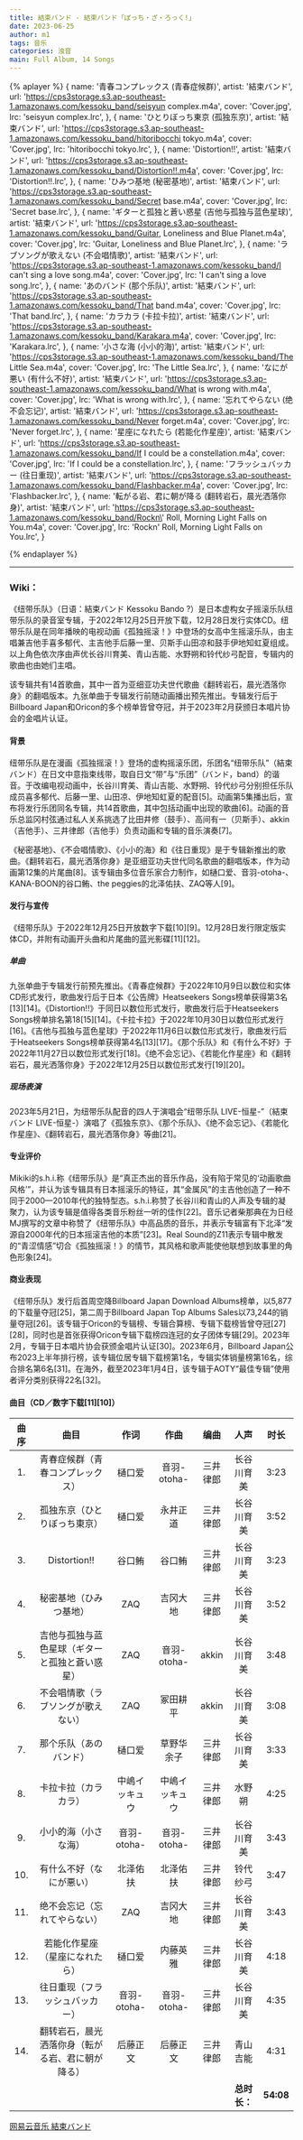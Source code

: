```yaml
---
title: 結束バンド - 結束バンド「ぼっち・ざ・ろっく!」
date: 2023-06-25
author: m1
tags: 音乐
categories: 浊音
main: Full Album, 14 Songs
---
```

{% aplayer %}
{
name: '青春コンプレックス (青春症候群)',
artist: '結束バンド',
url: 'https://cps3storage.s3.ap-southeast-1.amazonaws.com/kessoku_band/seisyun complex.m4a',
cover: 'Cover.jpg',
lrc: 'seisyun complex.lrc',
},
{
name: 'ひとりぼっち東京 (孤独东京)',
artist: '結束バンド',
url: 'https://cps3storage.s3.ap-southeast-1.amazonaws.com/kessoku_band/hitoribocchi tokyo.m4a',
cover: 'Cover.jpg',
lrc: 'hitoribocchi tokyo.lrc',
},
{
name: 'Distortion!!',
artist: '結束バンド',
url: 'https://cps3storage.s3.ap-southeast-1.amazonaws.com/kessoku_band/Distortion!!.m4a',
cover: 'Cover.jpg',
lrc: 'Distortion!!.lrc',
},
{
name: 'ひみつ基地 (秘密基地)',
artist: '結束バンド',
url: 'https://cps3storage.s3.ap-southeast-1.amazonaws.com/kessoku_band/Secret base.m4a',
cover: 'Cover.jpg',
lrc: 'Secret base.lrc',
},
{
name: 'ギターと孤独と蒼い惑星 (吉他与孤独与蓝色星球)',
artist: '結束バンド',
url: 'https://cps3storage.s3.ap-southeast-1.amazonaws.com/kessoku_band/Guitar, Loneliness and Blue Planet.m4a',
cover: 'Cover.jpg',
lrc: 'Guitar, Loneliness and Blue Planet.lrc',
},
{
name: 'ラブソングが歌えない (不会唱情歌)',
artist: '結束バンド',
url: 'https://cps3storage.s3.ap-southeast-1.amazonaws.com/kessoku_band/I can\'t sing a love song.m4a',
cover: 'Cover.jpg',
lrc: 'I can\'t sing a love song.lrc',
},
{
name: 'あのバンド (那个乐队)',
artist: '結束バンド',
url: 'https://cps3storage.s3.ap-southeast-1.amazonaws.com/kessoku_band/That band.m4a',
cover: 'Cover.jpg',
lrc: 'That band.lrc',
},
{
name: 'カラカラ (卡拉卡拉)',
artist: '結束バンド',
url: 'https://cps3storage.s3.ap-southeast-1.amazonaws.com/kessoku_band/Karakara.m4a',
cover: 'Cover.jpg',
lrc: 'Karakara.lrc',
},
{
name: '小さな海 (小小的海)',
artist: '結束バンド',
url: 'https://cps3storage.s3.ap-southeast-1.amazonaws.com/kessoku_band/The Little Sea.m4a',
cover: 'Cover.jpg',
lrc: 'The Little Sea.lrc',
},
{
name: 'なにが悪い (有什么不好)',
artist: '結束バンド',
url: 'https://cps3storage.s3.ap-southeast-1.amazonaws.com/kessoku_band/What is wrong with.m4a',
cover: 'Cover.jpg',
lrc: 'What is wrong with.lrc',
},
{
name: '忘れてやらない (绝不会忘记)',
artist: '結束バンド',
url: 'https://cps3storage.s3.ap-southeast-1.amazonaws.com/kessoku_band/Never forget.m4a',
cover: 'Cover.jpg',
lrc: 'Never forget.lrc',
},
{
name: '星座になれたら (若能化作星座)',
artist: '結束バンド',
url: 'https://cps3storage.s3.ap-southeast-1.amazonaws.com/kessoku_band/If I could be a constellation.m4a',
cover: 'Cover.jpg',
lrc: 'If I could be a constellation.lrc',
},
{
name: 'フラッシュバッカー (往日重现)',
artist: '結束バンド',
url: 'https://cps3storage.s3.ap-southeast-1.amazonaws.com/kessoku_band/Flashbacker.m4a',
cover: 'Cover.jpg',
lrc: 'Flashbacker.lrc',
},
{
name: '転がる岩、君に朝が降る (翻转岩石，晨光洒落你身)',
artist: '結束バンド',
url: 'https://cps3storage.s3.ap-southeast-1.amazonaws.com/kessoku_band/Rockn\' Roll, Morning Light Falls on You.m4a',
cover: 'Cover.jpg',
lrc: 'Rockn\' Roll, Morning Light Falls on You.lrc',
}

{% endaplayer %}

---

### Wiki：

《纽带乐队》（日语：結束バンド Kessoku Bando ?）是日本虚构女子摇滚乐队纽带乐队的录音室专辑，于2022年12月25日开放下载，12月28日发行实体CD。纽带乐队是在同年播映的电视动画《孤独摇滚！》中登场的女高中生摇滚乐队，由主唱兼吉他手喜多郁代、主吉他手后藤一里、贝斯手山田凉和鼓手伊地知虹夏组成。以上角色依次序由声优长谷川育美、青山吉能、水野朔和铃代纱弓配音，专辑内的歌曲也由她们主唱。

该专辑共有14首歌曲，其中一首为亚细亚功夫世代歌曲《翻转岩石，晨光洒落你身》的翻唱版本。九张单曲于专辑发行前随动画播出预先推出。专辑发行后于Billboard Japan和Oricon的多个榜单皆曾夺冠，并于2023年2月获颁日本唱片协会的金唱片认证。

#### 背景

纽带乐队是在漫画《孤独摇滚！》登场的虚构摇滚乐团，乐团名“纽带乐队”（結束バンド）在日文中意指束线带，取自日文“带”与“乐团”（バンド，band）的谐音。于改编电视动画中，长谷川育美、青山吉能、水野朔、铃代纱弓分别担任乐队成员喜多郁代、后藤一里、山田凉、伊地知虹夏的配音[5]。动画第5集播出后，宣布将发行乐团同名专辑，共14首歌曲，其中包括动画中出现的歌曲[6]。动画的音乐总监冈村弦通过私人关系挑选了比田井修（鼓手）、高间有一（贝斯手）、akkin（吉他手）、三井律郎（吉他手）负责动画和专辑的音乐演奏[7]。

《秘密基地》、《不会唱情歌》、《小小的海》和《往日重现》是于专辑新推出的歌曲。《翻转岩石，晨光洒落你身》是亚细亚功夫世代同名歌曲的翻唱版本，作为动画第12集的片尾曲[8]。该专辑由多位音乐家合力制作，如樋口爱、音羽-otoha-、KANA-BOON的谷口鲔、the peggies的北泽佑扶、ZAQ等人[9]。

#### 发行与宣传

《纽带乐队》于2022年12月25日开放数字下载[10][9]。12月28日发行限定版实体CD，并附有动画开头曲和片尾曲的蓝光影碟[11][12]。

##### 单曲

九张单曲于专辑发行前预先推出。《青春症候群》于2022年10月9日以数位和实体CD形式发行，歌曲发行后于日本《公告牌》Heatseekers Songs榜单获得第3名[13][14]。《Distortion!!》于同日以数位形式发行，歌曲发行后于Heatseekers Songs榜单排名第18[15][14]。《卡拉卡拉》于2022年10月30日以数位形式发行[16]。《吉他与孤独与蓝色星球》于2022年11月6日以数位形式发行，歌曲发行后于Heatseekers Songs榜单获得第4名[13][17]。《那个乐队》和《有什么不好》于2022年11月27日以数位形式发行[18]。《绝不会忘记》、《若能化作星座》和《翻转岩石，晨光洒落你身》于2022年12月25日以数位形式发行[19][20]。

##### 现场表演

2023年5月21日，为纽带乐队配音的四人于演唱会“纽带乐队 LIVE-恒星-”（結束バンド LIVE-恒星-）演唱了《孤独东京》、《那个乐队》、《绝不会忘记》、《若能化作星座》、《翻转岩石，晨光洒落你身》等曲[21]。

#### 专业评价

Mikiki的s.h.i.称《纽带乐队》是“真正杰出的音乐作品，没有陷于常见的‘动画歌曲风格’”，并认为该专辑具有日本摇滚乐的特征，其“金属风”的主吉他创造了一种不同于2000—2010年代的独特型态。s.h.i.称赞了长谷川和青山的人声及专辑的凝聚力，认为该专辑是值得各类音乐粉丝一听的佳作[22]。音乐记者柴那典在为日经MJ撰写的文章中称赞了《纽带乐队》中高品质的音乐，并表示专辑富有下北泽“发源自2000年代的日本摇滚吉他的本质”[23]。Real Sound的Z11表示专辑中散发的“青涩情感”切合《孤独摇滚！》的情节，其风格和歌声能使他联想到故事里的角色形象[24]。

#### 商业表现

《纽带乐队》发行后首周空降Billboard Japan Download Albums榜单，以5,877的下载量夺冠[25]，第二周于Billboard Japan Top Albums Sales以73,244的销量夺冠[26]。该专辑于Oricon的专辑榜、专辑合算榜、专辑下载榜皆曾夺冠[27][28]，同时也是首张获得Oricon专辑下载榜四连冠的女子团体专辑[29]。2023年2月，专辑于日本唱片协会获颁金唱片认证[30]。2023年6月，Billboard Japan公布2023上半年排行榜，该专辑位居专辑下载榜第1名，专辑实体销量榜第16名，综合排名第6名[31]。在海外，截至2023年1月4日，该专辑于AOTY“最佳专辑”使用者评分类别获得22名[32]。

#### 曲目（CD／数字下载[11][10]）

| 曲序 | 曲目	| 作词 | 作曲 | 编曲 | 人声 | 时长 |
|:----:|:----:|:----:|:----:|:----:|:----:|:----:|
|1.|青春症候群（青春コンプレックス）|樋口爱|音羽-otoha-|三井律郎|长谷川育美|3:23|
|2.|孤独东京（ひとりぼっち東京）|樋口爱|永井正道|三井律郎|长谷川育美|3:52|
|3.|Distortion!!|谷口鲔|谷口鲔|三井律郎|长谷川育美|3:23|
|4.|秘密基地（ひみつ基地）|ZAQ|吉冈大地|三井律郎|长谷川育美|3:52|
|5.|吉他与孤独与蓝色星球（ギターと孤独と蒼い惑星）|ZAQ|音羽-otoha-|akkin|长谷川育美|3:48|
|6.|不会唱情歌（ラブソングが歌えない）|ZAQ|冢田耕平|akkin|长谷川育美|3:08|
|7.|那个乐队（あのバンド）|樋口爱|草野华余子|三井律郎|长谷川育美|3:33|
|8.|卡拉卡拉（カラカラ）|中嶋イッキュウ|中嶋イッキュウ|三井律郎|水野朔|4:25|
|9.|小小的海（小さな海）|音羽-otoha-|音羽-otoha-|三井律郎|长谷川育美|3:43|
|10.|有什么不好（なにが悪い）|北泽佑扶|北泽佑扶|三井律郎|铃代纱弓|3:47|
|11.|绝不会忘记（忘れてやらない）|ZAQ|吉冈大地|三井律郎|长谷川育美|3:43|
|12.|若能化作星座（星座になれたら）|樋口爱|内藤英雅|三井律郎|长谷川育美|4:18|
|13.|往日重现（フラッシュバッカー）|音羽-otoha-|音羽-otoha-|三井律郎|长谷川育美|4:35|
|14.|翻转岩石，晨光洒落你身（転がる岩、君に朝が降る）|后藤正文|后藤正文|三井律郎|青山吉能|4:31|
||||||**总时长：**|**54:08**|


[网易云音乐 結束バンド](https://music.163.com/#/album?id=155874527)